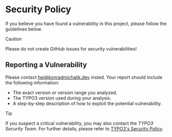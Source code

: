 # Security Policy

If you believe you have found a vulnerability in this project, please follow the guidelines below.

> [!CAUTION]
> Please do not create GitHub issues for security vulnerabilities!

## Reporting a Vulnerability

Please contact [hej@konradmichalik.dev](mailto:hej@konradmichalik.dev) insted.
Your report should include the following information:

- The exact version or version range you analyzed.
- The TYPO3 version used during your analysis.
- A step-by-step description of how to exploit the potential vulnerability.

> [!TIP]
> If you suspect a critical vulnerability, you may also contact the _TYPO3 Security Team_. For further details, please
> refer to  [TYPO3's Security Policy](https://github.com/TYPO3/typo3/blob/main/SECURITY.md).
